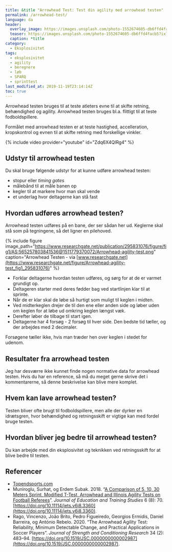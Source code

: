 ```yaml
---
title: &title "Arrowhead Test: Test din agility med arrowhead testen"
permalink: /arrowhead-test/
language: da
header:
  overlay_image: https://images.unsplash.com/photo-1552674605-db6ffd4facb5?ixlib=rb-1.2.1&ixid=eyJhcHBfaWQiOjEyMDd9&auto=format&fit=crop&w=2100&q=80
  teaser: https://images.unsplash.com/photo-1552674605-db6ffd4facb5?ixlib=rb-1.2.1&ixid=eyJhcHBfaWQiOjEyMDd9&auto=format&fit=crop&w=400&q=80
  caption: *title
category:
  - Eksplosivitet
tags:
  - eksplosivitet
  - agility
  - beregnere
  - løb
  - SPARQ
  - sprinttest
last_modified_at: 2019-11-19T23:14:14Z
toc: true
---
```


Arrowhead testen bruges til at teste atleters evne til at skifte retning, behændighed og agility. Arrowhead testen bruges bl.a. flittigt til at teste fodboldspillere.

Formålet med arrowhead testen er at teste hastighed, accelleration, kropskontrol og evnen til at skifte retning med forskellige vinkler.

{% include video provider="youtube" id="Zdq6X4QlRg4" %}

## Udstyr til arrowhead testen

Du skal bruge følgende udstyr for at kunne udføre arrowhead testen:

- stopur eller _timing gates_
- målebånd til at måle banen op
- kegler til at markere hvor man skal vende
- et underlag hvor deltagerne kan stå fast

## Hvordan udføres arrowhead testen?

Arrowhead testen udføres på en bane, der ser sådan her ud. Keglerne skal stå som på tegningene, så det ligner en pilehoved.

{% include figure image_path="https://www.researchgate.net/publication/295831076/figure/fig1/AS:565257803841536@1511779370072/Arrowhead-agility-test.png" caption="Arrowhead Testen - via [www.researchgate.net](https://www.researchgate.net/figure/Arrowhead-agility-test_fig1_295831076)" %}

- Forklar deltagerne hvordan testen udføres, og sørg for at de er varmet grundigt op.
- Deltageren starter med deres fødder bag ved startlinjen klar til at sprinte.
- Når de er klar skal de løbe så hurtigt som muligt til keglen i midten.
- Ved midterkeglen drejer de til den ene eller anden side og løber uden om keglen for at løbe ud omkring keglen længst væk.
- Derefter løber de tilbage til start igen.
- Deltagerne har 4 forsøg - 2 forsøg til hver side. Den bedste tid tæller, og der arbejdes med 2 decimaler.

Forsøgene tæller ikke, hvis man træder hen over keglen i stedet for udenom.

## Resultater fra arrowhead testen

Jeg har desværre ikke kunnet finde nogen normative data for arrowhead testen. Hvis du har en reference, så må du meget gerne skrive det i kommentarerne, så denne beskrivelse kan blive mere komplet.

## Hvem kan lave arrowhead testen?

Testen bliver ofte brugt til fodboldspillere, men alle der dyrker en idrætsgren, hvor behændighed og retningsskift er vigtige kan med fordel bruge testen.

## Hvordan bliver jeg bedre til arrowhead testen?

Du kan arbejde med din eksplosivitet og teknikken ved retningsskift for at blive bedre til testen.

## Referencer

- [Topendsports.com](https://www.topendsports.com/testing/tests/arrowhead-agility-drill.htm)
- Muniroglu, Surhat, og Erdem Subak. 2018. “[A Comparison of 5, 10, 30 Meters Sprint, Modified T-Test, Arrowhead and Illinois Agility Tests on Football Referees](https://files.eric.ed.gov/fulltext/EJ1182624.pdf)”. _Journal of Education and Training Studies_ 6 (8): 70. [https://doi.org/10.11114/jets.v6i8.3360](https://doi.org/10.11114/jets.v6i8.3360).
- Rago, Vincenzo, João Brito, Pedro Figueiredo, Georgios Ermidis, Daniel Barreira, og António Rebelo. 2020. “The Arrowhead Agility Test: Reliability, Minimum Detectable Change, and Practical Applications in Soccer Players”. _Journal of Strength and Conditioning Research_ 34 (2): 483–94. [https://doi.org/10.1519/JSC.0000000000002987](https://doi.org/10.1519/JSC.0000000000002987).
